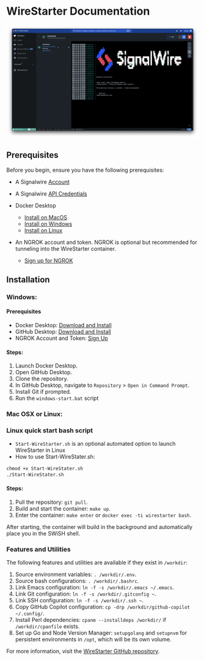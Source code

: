 # WireStarter Documentation

![Screenshot of WireStarter](https://raw.githubusercontent.com/signalwire/WireStarter/master/misc/ws.png)

## Prerequisites
Before you begin, ensure you have the following prerequisites:

- A Signalwire [Account](https://signalwire.com/signup)
- A Signalwire [API Credentials](https://developer.signalwire.com/guides/your-first-api-calls/)
- Docker Desktop
  - [Install on MacOS](https://docs.docker.com/desktop/install/mac-install/)
  - [Install on Windows](https://docs.docker.com/desktop/install/windows-install/)
  - [Install on Linux](https://docs.docker.com/desktop/install/linux-install/)

- An NGROK account and token. NGROK is optional but recommended for tunneling into the WireStarter container. 
  - [Sign up for NGROK](https://ngrok.com)

## Installation

### Windows:

#### Prerequisites
- Docker Desktop: [Download and Install](https://docs.docker.com/desktop/install/windows-install/)
- GitHub Desktop: [Download and Install](https://desktop.github.com/)
- NGROK Account and Token: [Sign Up](https://ngrok.com)

#### Steps:
1. Launch Docker Desktop.
2. Open GitHub Desktop.
3. Clone the repository.
4. In GitHub Desktop, navigate to `Repository` > `Open in Command Prompt`.
5. Install Git if prompted.
6. Run the `windows-start.bat` script

### Mac OSX or Linux:

### Linux quick start bash script

- `Start-WireStarter.sh` is an optional automated option to launch WireStarter in Linux
- How to use Start-WireStater.sh:
```
chmod +x Start-WireStater.sh
./Start-WireStater.sh
```
#### Steps:
1. Pull the repository: `git pull`.
2. Build and start the container: `make up`.
3. Enter the container: `make enter` or `docker exec -ti wirestarter bash`.

After starting, the container will build in the background and automatically place you in the SWiSH shell.

### Features and Utilities

The following features and utilities are available if they exist in `/workdir`:

1. Source environment variables: `. /workdir/.env`.
2. Source bash configurations: `. /workdir/.bashrc`.
3. Link Emacs configuration: `ln -f -s /workdir/.emacs ~/.emacs`.
4. Link Git configuration: `ln -f -s /workdir/.gitconfig ~`.
5. Link SSH configuration: `ln -f -s /workdir/.ssh ~`.
6. Copy GitHub Copilot configuration: `cp -drp /workdir/github-copilot ~/.config/`.
7. Install Perl dependencies: `cpanm --installdeps /workdir/` if `/workdir/cpanfile` exists.
8. Set up Go and Node Version Manager: `setupgolang` and `setupnvm` for persistent environments in `/opt`, which will be its own volume.

For more information, visit the [WireStarter GitHub repository](https://github.com/signalwire/WireStarter).
